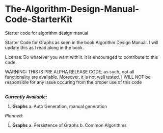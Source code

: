 # The-Algorithm-Design-Manual-Code-StarterKit
Starter code for algorithm design manual

Starter Code for Graphs as seen in the book Algorithm Design Manual. I will update this as I read along in the book.

License: Do whatever you want with it.
	It is encouraged to contribute to this code.

WARNING: THIS IS PRE ALPHA RELEASE CODE; as such, not all functionality are available.
	Moreover, it is not well tested. I WILL NOT be responsible for any issue occuring from
	the proper use of this code
	
<i><b>	
Currently Available:
</b></i>

1. <b>Graphs</b>
  a. Auto Generation, manual generation

<i>
Planned:
</i>

1. <b>Graphs</b>
  a. Persistence of Graphs
  b. Common Algorithms

